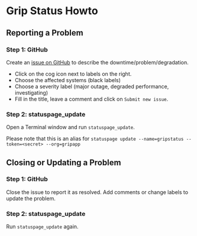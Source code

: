 #	Grip Status Howto

## Reporting a Problem

### Step 1: GitHub

Create an [issue on GitHub](https://github.com/gripapp/gripstatus/issues/new) to describe the downtime/problem/degradation.

- Click on the cog icon next to labels on the right.
- Choose the affected systems (black labels)
- Choose a severity label (major outage, degraded performance, investigating)
- Fill in the title, leave a comment and click on `Submit new issue`.

### Step 2: statuspage_update

Open a Terminal window and run ``statuspage_update``.

Please note that this is an alias for ``statuspage update --name=gripstatus --token=<secret> --org=gripapp``


## Closing or Updating a Problem

### Step 1: GitHub

Close the issue to report it as resolved.
Add comments or change labels to update the problem.

### Step 2: statuspage_update

Run `statuspage_update` again.
